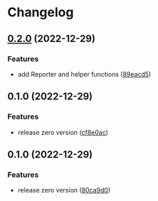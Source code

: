 # Changelog

## [0.2.0](https://github.com/TheHatSky/qa-dashboard-reporter/compare/v0.1.0...v0.2.0) (2022-12-29)


### Features

* add Reporter and helper functions ([89eacd5](https://github.com/TheHatSky/qa-dashboard-reporter/commit/89eacd5cf3fe36236c1413532e087abe4d8fcc0d))

## 0.1.0 (2022-12-29)


### Features

* release zero version ([cf8e0ac](https://github.com/TheHatSky/qa-dashboard-reporter/commit/cf8e0acd7863f2871c92442dc9995f55427c36f5))

## 0.1.0 (2022-12-29)


### Features

* release zero version ([80ca9d0](https://github.com/TheHatSky/qa-dashboard-reporter/commit/80ca9d01c72e1323fa375f05929d273d4b2bbb19))

